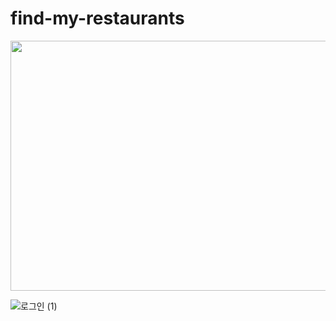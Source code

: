 # find-my-restaurants

<img src="https://github.com/user-attachments/assets/9a210bd4-65af-424f-9541-c497f04d6098" width="650" height="400" />

![로그인 (1)]()

